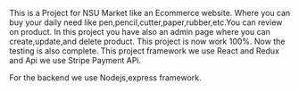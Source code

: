 This is a Project for NSU Market like an Ecommerce website. Where you can buy  your daily need like pen,pencil,cutter,paper,rubber,etc.You can review on product. In this project you have also an admin page where you can create,update,and delete product. This project is now work 100%. Now the testing is also complete. This project framework we use React and Redux and Api we use Stripe Payment APi.

For the backend we use Nodejs,express framework.

